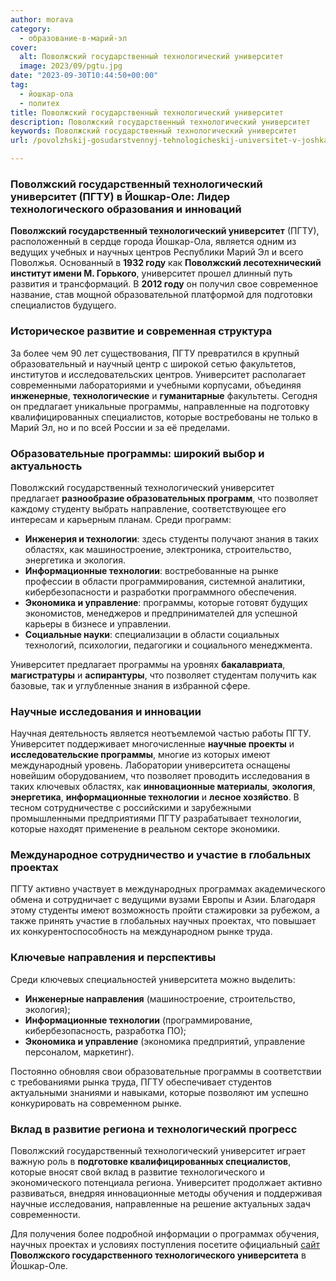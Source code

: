 ```yaml
---
author: morava
category:
  - образование-в-марий-эл
cover:
  alt: Поволжский государственный технологический университет
  image: 2023/09/pgtu.jpg
date: "2023-09-30T10:44:50+00:00"
tag:
  - йошкар-ола
  - политех
title: Поволжский государственный технологический университет
description: Поволжский государственный технологический университет
keywords: Поволжский государственный технологический университет
url: /povolzhskij-gosudarstvennyj-tehnologicheskij-universitet-v-joshkar-ole/

---
```

### Поволжский государственный технологический университет (ПГТУ) в Йошкар-Оле: Лидер технологического образования и инноваций

 **Поволжский государственный технологический университет** (ПГТУ), расположенный в сердце города Йошкар-Ола, является одним из ведущих учебных и научных центров Республики Марий Эл и всего Поволжья. Основанный в **1932 году** как **Поволжский лесотехнический институт имени М. Горького**, университет прошел длинный путь развития и трансформаций. В **2012 году** он получил свое современное название, став мощной образовательной платформой для подготовки специалистов будущего.

### Историческое развитие и современная структура

За более чем 90 лет существования, ПГТУ превратился в крупный образовательный и научный центр с широкой сетью факультетов, институтов и исследовательских центров. Университет располагает современными лабораториями и учебными корпусами, объединяя **инженерные**, **технологические** и **гуманитарные** факультеты. Сегодня он предлагает уникальные программы, направленные на подготовку квалифицированных специалистов, которые востребованы не только в Марий Эл, но и по всей России и за её пределами.

### Образовательные программы: широкий выбор и актуальность

Поволжский государственный технологический университет предлагает **разнообразие образовательных программ**, что позволяет каждому студенту выбрать направление, соответствующее его интересам и карьерным планам. Среди программ:

- **Инженерия и технологии**: здесь студенты получают знания в таких областях, как машиностроение, электроника, строительство, энергетика и экология.
- **Информационные технологии**: востребованные на рынке профессии в области программирования, системной аналитики, кибербезопасности и разработки программного обеспечения.
- **Экономика и управление**: программы, которые готовят будущих экономистов, менеджеров и предпринимателей для успешной карьеры в бизнесе и управлении.
- **Социальные науки**: специализации в области социальных технологий, психологии, педагогики и социального менеджмента.

Университет предлагает программы на уровнях **бакалавриата**, **магистратуры** и **аспирантуры**, что позволяет студентам получить как базовые, так и углубленные знания в избранной сфере.

### Научные исследования и инновации

Научная деятельность является неотъемлемой частью работы ПГТУ. Университет поддерживает многочисленные **научные проекты** и **исследовательские программы**, многие из которых имеют международный уровень. Лаборатории университета оснащены новейшим оборудованием, что позволяет проводить исследования в таких ключевых областях, как **инновационные материалы**, **экология**, **энергетика**, **информационные технологии** и **лесное хозяйство**. В тесном сотрудничестве с российскими и зарубежными промышленными предприятиями ПГТУ разрабатывает технологии, которые находят применение в реальном секторе экономики.

### Международное сотрудничество и участие в глобальных проектах

ПГТУ активно участвует в международных программах академического обмена и сотрудничает с ведущими вузами Европы и Азии. Благодаря этому студенты имеют возможность пройти стажировки за рубежом, а также принять участие в глобальных научных проектах, что повышает их конкурентоспособность на международном рынке труда.

### Ключевые направления и перспективы

Среди ключевых специальностей университета можно выделить:

- **Инженерные направления** (машиностроение, строительство, экология);
- **Информационные технологии** (программирование, кибербезопасность, разработка ПО);
- **Экономика и управление** (экономика предприятий, управление персоналом, маркетинг).

Постоянно обновляя свои образовательные программы в соответствии с требованиями рынка труда, ПГТУ обеспечивает студентов актуальными знаниями и навыками, которые позволяют им успешно конкурировать на современном рынке.

### Вклад в развитие региона и технологический прогресс

Поволжский государственный технологический университет играет важную роль в **подготовке квалифицированных специалистов**, которые вносят свой вклад в развитие технологического и экономического потенциала региона. Университет продолжает активно развиваться, внедряя инновационные методы обучения и поддерживая научные исследования, направленные на решение актуальных задач современности.

Для получения более подробной информации о программах обучения, научных проектах и условиях поступления посетите официальный [сайт](https://www.volgatech.net/) **Поволжского государственного технологического университета** в Йошкар-Оле.

